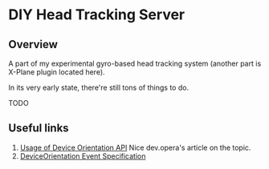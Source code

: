 # DIY Head Tracking Server

## Overview

A part of my experimental gyro-based head tracking system (another part is X-Plane plugin located here).

In its very early state, there're still tons of things to do.

TODO

## Useful links

1. [Usage of Device Orientation API] Nice dev.opera's article on the topic.
2. [DeviceOrientation Event Specification]

[Usage of Device Orientation API]: https://dev.opera.com/articles/w3c-device-orientation-usage/
[DeviceOrientation Event Specification]: https://w3c.github.io/deviceorientation/spec-source-orientation.html

